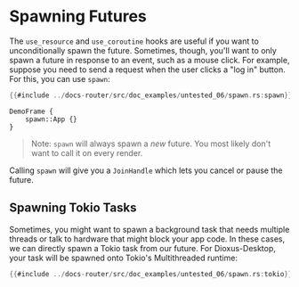 # Spawning Futures

The `use_resource` and `use_coroutine` hooks are useful if you want to unconditionally spawn the future. Sometimes, though, you'll want to only spawn a future in response to an event, such as a mouse click. For example, suppose you need to send a request when the user clicks a "log in" button. For this, you can use `spawn`:

```rust
{{#include ../docs-router/src/doc_examples/untested_06/spawn.rs:spawn}}
```

```inject-dioxus
DemoFrame {
    spawn::App {}
}
```

> Note: `spawn` will always spawn a _new_ future. You most likely don't want to call it on every render.

Calling `spawn` will give you a `JoinHandle` which lets you cancel or pause the future.

## Spawning Tokio Tasks

Sometimes, you might want to spawn a background task that needs multiple threads or talk to hardware that might block your app code. In these cases, we can directly spawn a Tokio task from our future. For Dioxus-Desktop, your task will be spawned onto Tokio's Multithreaded runtime:

```rust
{{#include ../docs-router/src/doc_examples/untested_06/spawn.rs:tokio}}
```
